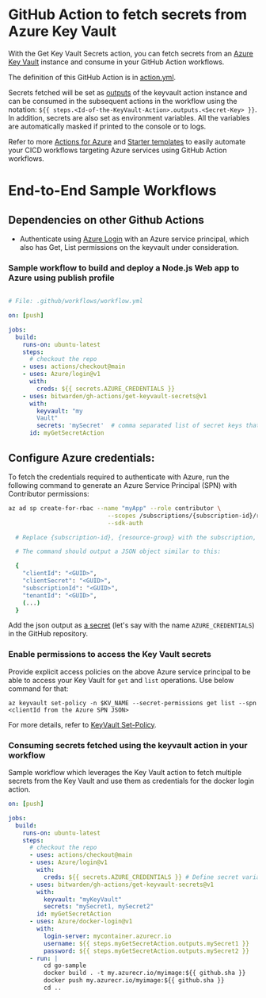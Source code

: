 # GitHub Action to fetch secrets from Azure Key Vault

With the Get Key Vault Secrets action, you can fetch secrets from an [Azure Key Vault](https://docs.microsoft.com/en-us/rest/api/keyvault/about-keys--secrets-and-certificates) instance and consume in your GitHub Action workflows.

The definition of this GitHub Action is in [action.yml](https://github.com/bitwarden/gh-actions/blob/main/get-keyvault-secrets/action.yml).

Secrets fetched will be set as [outputs](https://help.github.com/en/actions/automating-your-workflow-with-github-actions/metadata-syntax-for-github-actions#outputs) of the keyvault action instance and can be consumed in the subsequent actions in the workflow using the notation: `${{ steps.<Id-of-the-KeyVault-Action>.outputs.<Secret-Key> }}`. In addition, secrets are also set as environment variables. All the variables are automatically masked if printed to the console or to logs.

Refer to more [Actions for Azure](https://github.com/Azure/actions) and [Starter templates](https://github.com/Azure/actions-workflow-samples) to easily automate your CICD workflows targeting Azure services using GitHub Action workflows.

# End-to-End Sample Workflows

## Dependencies on other Github Actions

- Authenticate using [Azure Login](https://github.com/Azure/login) with an Azure service principal, which also has Get, List permissions on the keyvault under consideration.

### Sample workflow to build and deploy a Node.js Web app to Azure using publish profile

```yaml

# File: .github/workflows/workflow.yml

on: [push]

jobs:
  build:
    runs-on: ubuntu-latest
    steps:
      # checkout the repo
    - uses: actions/checkout@main
    - uses: Azure/login@v1
      with:
        creds: ${{ secrets.AZURE_CREDENTIALS }}
    - uses: bitwarden/gh-actions/get-keyvault-secrets@v1
      with:
        keyvault: "my
        Vault"
        secrets: 'mySecret'  # comma separated list of secret keys that need to be fetched from the Key Vault
      id: myGetSecretAction

```

## Configure Azure credentials:

To fetch the credentials required to authenticate with Azure, run the following command to generate an Azure Service Principal (SPN) with Contributor permissions:

```sh
az ad sp create-for-rbac --name "myApp" --role contributor \
                            --scopes /subscriptions/{subscription-id}/resourceGroups/{resource-group} \
                            --sdk-auth

  # Replace {subscription-id}, {resource-group} with the subscription, resource group details of your keyvault

  # The command should output a JSON object similar to this:

  {
    "clientId": "<GUID>",
    "clientSecret": "<GUID>",
    "subscriptionId": "<GUID>",
    "tenantId": "<GUID>",
    (...)
  }
```

Add the json output as [a secret](https://aka.ms/create-secrets-for-GitHub-workflows) (let's say with the name `AZURE_CREDENTIALS`) in the GitHub repository.

### Enable permissions to access the Key Vault secrets

Provide explicit access policies on the above Azure service principal to be able to access your Key Vault for `get` and `list` operations. Use below command for that:

```
az keyvault set-policy -n $KV_NAME --secret-permissions get list --spn <clientId from the Azure SPN JSON>
```

For more details, refer to [KeyVault Set-Policy](https://docs.microsoft.com/en-us/cli/azure/keyvault?view=azure-cli-latest#az-keyvault-set-policy).

### Consuming secrets fetched using the keyvault action in your workflow

Sample workflow which leverages the Key Vault action to fetch multiple secrets from the Key Vault and use them as credentials for the docker login action.

```yaml
on: [push]

jobs:
  build:
    runs-on: ubuntu-latest
    steps:
      # checkout the repo
      - uses: actions/checkout@main
      - uses: Azure/login@v1
        with:
          creds: ${{ secrets.AZURE_CREDENTIALS }} # Define secret variable in repository settings as per action documentation
      - uses: bitwarden/gh-actions/get-keyvault-secrets@v1
        with:
          keyvault: "myKeyVault"
          secrets: "mySecret1, mySecret2"
        id: myGetSecretAction
      - uses: Azure/docker-login@v1
        with:
          login-server: mycontainer.azurecr.io
          username: ${{ steps.myGetSecretAction.outputs.mySecret1 }}
          password: ${{ steps.myGetSecretAction.outputs.mySecret2 }}
      - run: |
          cd go-sample
          docker build . -t my.azurecr.io/myimage:${{ github.sha }}
          docker push my.azurecr.io/myimage:${{ github.sha }}
          cd ..
```
